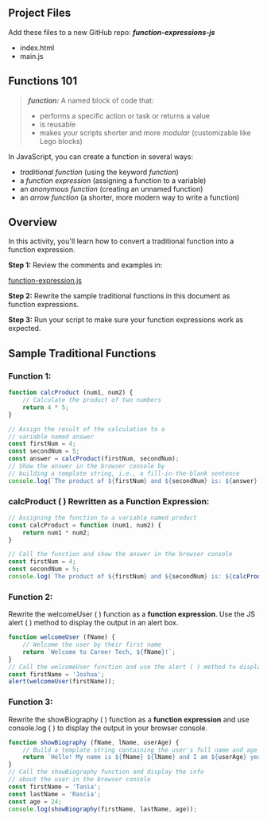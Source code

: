 ﻿## Project Files

Add these files to a new GitHub repo: ***function-expressions-js***
- index.html
- main.js

## Functions 101

> ***function:*** A named block of code that:
> - performs a specific action or task or returns a value
> - is reusable
> - makes your scripts shorter and more *modular* (customizable like Lego blocks)

In JavaScript, you can create a function in several ways:
- *traditional function* (using the keyword *function*)
- a *function expression* (assigning a function to a variable)
- an *anonymous function* (creating an unnamed function)
- an *arrow function* (a shorter, more modern way to write a function)

## Overview

In this activity, you'll learn how to convert a traditional function into a function expression.

**Step 1:** Review the comments and examples in:

[function-expression.js](/function-expression.js)

**Step 2:** Rewrite the sample traditional functions in this document as function expressions.

**Step 3:** Run your script to make sure your function expressions work as expected.

## Sample Traditional Functions

### Function 1:
```javascript
function calcProduct (num1, num2) {
    // Calculate the product of two numbers
    return 4 * 5;
}

// Assign the result of the calculation to a
// variable named answer
const firstNum = 4;
const secondNum = 5;
const answer = calcProduct(firstNum, secondNum);
// Show the answer in the browser console by
// building a template string, i.e., a fill-in-the-blank sentence
console.log(`The product of ${firstNum} and ${secondNum} is: ${answer}`);
```
### calcProduct ( ) Rewritten as a Function Expression:
```javascript
// Assigning the function to a variable named product
const calcProduct = function (num1, num2) {
    return num1 * num2;
}

// Call the function and show the answer in the browser console
const firstNum = 4;
const secondNum = 5;
console.log(`The product of ${firstNum} and ${secondNum} is: ${calcProduct(firstNum, secondNum)}`);
```

### Function 2:
Rewrite the welcomeUser ( ) function as a **function expression**.  Use the JS alert ( ) method to display the output in an alert box.

```javascript
function welcomeUser (fName) {
    // Welcome the user by their first name
    return `Welcome to Career Tech, ${fName}!`;
}
// Call the welcomeUser function and use the alert ( ) method to display the welcome message in an alert box
const firstName = 'Joshua';
alert(welcomeUser(firstName));
```

### Function 3:
Rewrite the showBiography ( ) function as a **function expression** and use console.log ( ) to display the output in your browser console.

```javascript
function showBiography (fName, lName, userAge) {
    // Build a template string containing the user's full name and age
    return `Hello! My name is ${fName} ${lName} and I am ${userAge} years old.`;
}
// Call the showBiography function and display the info
// about the user in the browser console
const firstName = 'Tania';
const lastName = 'Rascia';
const age = 24;
console.log(showBiography(firstName, lastName, age));
```







